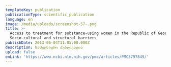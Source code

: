 ```yaml
---
templateKey: publication
publicationType: scientific_publication
language: en
image: /media/uploads/screenshot-57-.png
title: >-
  Access to treatment for substance-using women in the Republic of Georgia:
  Socio-cultural and structural barriers
publishDate: 2013-06-04T11:05:00.000Z
description: სამეცნიერო პუბლიკაცია
upload: false
enLink: 'https://www.ncbi.nlm.nih.gov/pmc/articles/PMC3797849/'
---
```



